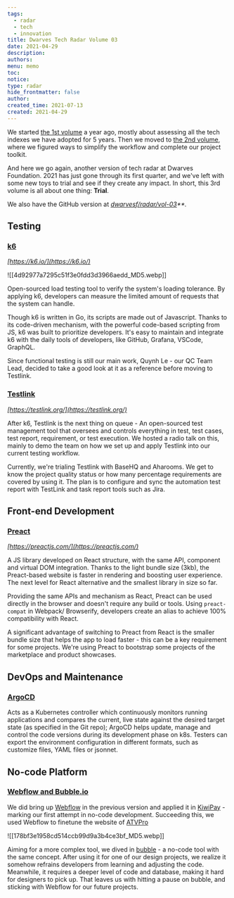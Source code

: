 ```yaml
---
tags:
  - radar
  - tech
  - innovation
title: Dwarves Tech Radar Volume 03
date: 2021-04-29
description: 
authors: 
menu: memo
toc: 
notice: 
type: radar
hide_frontmatter: false
author: 
created_time: 2021-07-13
created: 2021-04-29
---
```


We started [the 1st volume](https://github.com/dwarvesf/radar/tree/master/vol-01) a year ago, mostly about assessing all the tech indexes we have adopted for 5 years. Then we moved to [the 2nd volume](https://github.com/dwarvesf/radar/tree/master/vol-02), where we figured ways to simplify the workflow and complete our project toolkit.

And here we go again, another version of tech radar at Dwarves Foundation. 2021 has just gone through its first quarter, and we've left with some new toys to trial and see if they create any impact. In short, this 3rd volume is all about one thing: **Trial**.

We also have the GitHub version at *[dwarvesf/radar/vol-03](https://github.com/dwarvesf/radar/tree/master/vol-03)**.*

## Testing

### [k6](https://github.com/dwarvesf/radar/blob/master/vol-03/k6.md)

*[https://k6.io/](https://k6.io/)*

![[4d92977a7295c51f3e0fdd3d3966aedd_MD5.webp]]

Open-sourced load testing tool to verify the system's loading tolerance. By applying k6, developers can measure the limited amount of requests that the system can handle.


Though k6 is written in Go, its scripts are made out of Javascript. Thanks to its code-driven mechanism, with the powerful code-based scripting from JS, k6 was built to prioritize developers. It's easy to maintain and integrate k6 with the daily tools of developers, like GitHub, Grafana, VSCode, GraphQL.

Since functional testing is still our main work, Quynh Le - our QC Team Lead, decided to take a good look at it as a reference before moving to Testlink.

### **[Testlink](https://github.com/dwarvesf/radar/blob/master/vol-03/testlink.md)**

*[https://testlink.org/](https://testlink.org/)*

After k6, Testlink is the next thing on queue - An open-sourced test management tool that oversees and controls everything in test, test cases, test report, requirement, or test execution. We hosted a radio talk on this, mainly to demo the team on how we set up and apply Testlink into our current testing workflow.

Currently, we're trialing Testlink with BaseHQ and Aharooms. We get to know the project quality status or how many percentage requirements are covered by using it. The plan is to configure and sync the automation test report with TestLink and task report tools such as Jira.


## **Front-end Development**

### **[Preact](https://github.com/dwarvesf/radar/blob/master/vol-03/preact.md)**

*[https://preactjs.com/](https://preactjs.com/)*

A JS library developed on React structure, with the same API, component and virtual DOM integration. Thanks to the light bundle size (3kb), the Preact-based website is faster in rendering and boosting user experience. The next level for React alternative and the smallest library in size so far.

Providing the same APIs and mechanism as React, Preact can be used directly in the browser and doesn't require any build or tools. Using `preact-compat` in Webpack/ Browserify, developers create an alias to achieve 100% compatibility with React.

A significant advantage of switching to Preact from React is the smaller bundle size that helps the app to load faster - this can be a key requirement for some projects. We're using Preact to bootstrap some projects of the marketplace and product showcases.

## **DevOps and Maintenance**

### **[ArgoCD](https://github.com/dwarvesf/radar/blob/master/vol-03/argoCD.md)**

Acts as a Kubernetes controller which continuously monitors running applications and compares the current, live state against the desired target state (as specified in the Git repo); ArgoCD helps update, manage and control the code versions during its development phase on k8s. Testers can export the environment configuration in different formats, such as customize files, YAML files or jsonnet.

## **No-code Platform**

### **[Webflow and Bubble.io](https://github.com/dwarvesf/radar/blob/master/vol-03/nocode.md)**

We did bring up [Webflow](https://webflow.com/) in the previous version and applied it in [KiwiPay](https://kiwipay.webflow.io/) - marking our first attempt in no-code development. Succeeding this, we used Webflow to finetune the website of [ATVPro](https://atvpro.webflow.io/)


![[178bf3e1958cd514ccb99d9a3b4ce3bf_MD5.webp]]

Aiming for a more complex tool, we dived in [bubble](https://bubble.io/) - a no-code tool with the same concept. After using it for one of our design projects, we realize it somehow refrains developers from learning and adjusting the code. Meanwhile, it requires a deeper level of code and database, making it hard for designers to pick up. That leaves us with hitting a pause on bubble, and sticking with Webflow for our future projects.

